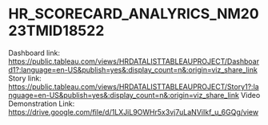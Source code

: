 # HR_SCORECARD_ANALYRICS_NM2023TMID18522
Dashboard link: https://public.tableau.com/views/HRDATALISTTABLEAUPROJECT/Dashboard1?:language=en-US&publish=yes&:display_count=n&:origin=viz_share_link
Story link: https://public.tableau.com/views/HRDATALISTTABLEAUPROJECT/Story1?:language=en-US&publish=yes&:display_count=n&:origin=viz_share_link
Video Demonstration Link: https://drive.google.com/file/d/1LXJiL9OWHr5x3vj7uLaNViIkf_u_6GQg/view
